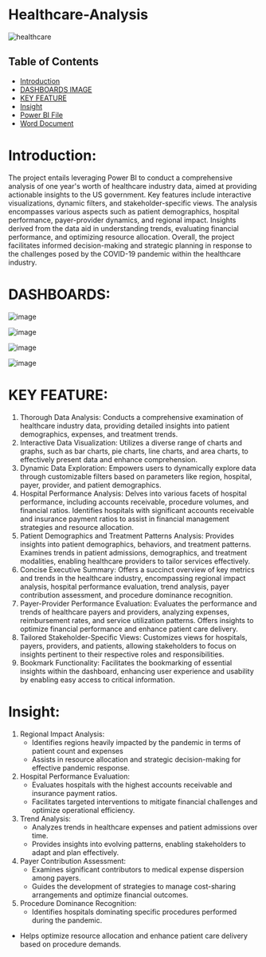 # Healthcare-Analysis
![healthcare](https://github.com/madhavyawale7/Healthcare-Analysis/assets/159420665/ee96f434-baf0-49a7-88c2-da946eea9713)


## Table of Contents

- [Introduction](#Introduction)
- [DASHBOARDS IMAGE](#DASHBOARDS)
- [KEY FEATURE](#KEY-FEATURE)
- [Insight](#Insight)
- [Power BI File](https://github.com/madhavyawale7/University-Analysis/blob/main/Power%20BI%20Of%20University%20Success%20Analysis%20Project.pbix)
- [Word Document](https://github.com/madhavyawale7/University-Analysis/blob/main/Word%20Document%20Of%20University%20Success%20Analysis.docx)

# Introduction:

The project entails leveraging Power BI to conduct a comprehensive analysis of one year's worth of healthcare industry data, aimed at providing actionable insights to the US government. Key features include interactive visualizations, dynamic filters, and stakeholder-specific views. The analysis encompasses various aspects such as patient demographics, hospital performance, payer-provider dynamics, and regional impact. Insights derived from the data aid in understanding trends, evaluating financial performance, and optimizing resource allocation. Overall, the project facilitates informed decision-making and strategic planning in response to the challenges posed by the COVID-19 pandemic within the healthcare industry.


# DASHBOARDS:

![image](https://github.com/madhavyawale7/Healthcare-Analysis/assets/159420665/861ca4d2-a8ce-49d6-a709-165237cf870c)

![image](https://github.com/madhavyawale7/Healthcare-Analysis/assets/159420665/7e8d6c8f-d2db-45d2-8127-9a966273350b)

![image](https://github.com/madhavyawale7/Healthcare-Analysis/assets/159420665/f0f3273c-56d7-4b23-b075-0cf4c33aca6c)

![image](https://github.com/madhavyawale7/Healthcare-Analysis/assets/159420665/35845077-94fd-441a-a03a-004de9d74f8c)

# KEY FEATURE:

1. Thorough Data Analysis: Conducts a comprehensive examination of healthcare industry data, providing detailed insights into patient demographics, expenses, and treatment trends.
2. Interactive Data Visualization: Utilizes a diverse range of charts and graphs, such as bar charts, pie charts, line charts, and area charts, to effectively present data and enhance comprehension.
3. Dynamic Data Exploration: Empowers users to dynamically explore data through customizable filters based on parameters like region, hospital, payer, provider, and patient demographics.
4. Hospital Performance Analysis: Delves into various facets of hospital performance, including accounts receivable, procedure volumes, and financial ratios. Identifies hospitals with significant accounts receivable and insurance payment ratios to assist in financial management strategies and resource allocation.
5. Patient Demographics and Treatment Patterns Analysis: Provides insights into patient demographics, behaviors, and treatment patterns. Examines trends in patient admissions, demographics, and treatment modalities, enabling healthcare providers to tailor services effectively.
6. Concise Executive Summary: Offers a succinct overview of key metrics and trends in the healthcare industry, encompassing regional impact analysis, hospital performance evaluation, trend analysis, payer contribution assessment, and procedure dominance recognition.
7. Payer-Provider Performance Evaluation: Evaluates the performance and trends of healthcare payers and providers, analyzing expenses, reimbursement rates, and service utilization patterns. Offers insights to optimize financial performance and enhance patient care delivery.
8. Tailored Stakeholder-Specific Views: Customizes views for hospitals, payers, providers, and patients, allowing stakeholders to focus on insights pertinent to their respective roles and responsibilities.
9. Bookmark Functionality: Facilitates the bookmarking of essential insights within the dashboard, enhancing user experience and usability by enabling easy access to critical information.

# Insight:

1. Regional Impact Analysis: 
   - Identifies regions heavily impacted by the pandemic in terms of patient count and expenses
   - Assists in resource allocation and strategic decision-making for effective pandemic response.
2. Hospital Performance Evaluation:
   - Evaluates hospitals with the highest accounts receivable and insurance payment ratios.
   - Facilitates targeted interventions to mitigate financial challenges and optimize operational efficiency.
3. Trend Analysis:
   - Analyzes trends in healthcare expenses and patient admissions over time.
   - Provides insights into evolving patterns, enabling stakeholders to adapt and plan effectively.
4. Payer Contribution Assessment:
   - Examines significant contributors to medical expense dispersion among payers.
   - Guides the development of strategies to manage cost-sharing arrangements and optimize financial outcomes.
5. Procedure Dominance Recognition:
   - Identifies hospitals dominating specific procedures performed during the pandemic.
 - Helps optimize resource allocation and enhance patient care delivery based on procedure demands.

